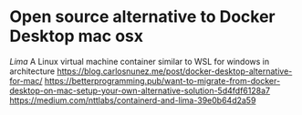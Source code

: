 
# Open source alternative to Docker Desktop mac osx

*Lima*
A Linux virtual machine container similar to WSL for windows in architecture
https://blog.carlosnunez.me/post/docker-desktop-alternative-for-mac/
https://betterprogramming.pub/want-to-migrate-from-docker-desktop-on-mac-setup-your-own-alternative-solution-5d4fdf6128a7
https://medium.com/nttlabs/containerd-and-lima-39e0b64d2a59



